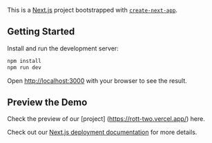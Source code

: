 This is a [Next.js](https://nextjs.org/) project bootstrapped with [`create-next-app`](https://github.com/vercel/next.js/tree/canary/packages/create-next-app).

## Getting Started

Install and run the development server:

```bash
npm install
npm run dev
```

Open [http://localhost:3000](http://localhost:3000) with your browser to see the result.

## Preview the Demo

Check the preview of our [project] (https://rott-two.vercel.app/) here.

Check out our [Next.js deployment documentation](https://nextjs.org/docs/deployment) for more details.
